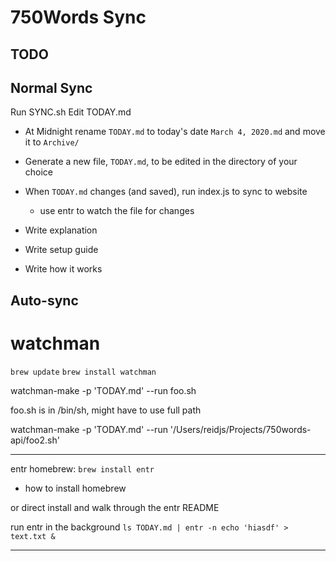 # 750Words Sync



## TODO

## Normal Sync
Run SYNC.sh
Edit TODAY.md 


- At Midnight rename `TODAY.md` to today's date `March 4, 2020.md` and move it to `Archive/`
- Generate a new file, `TODAY.md`, to be edited in the directory of your choice
- When `TODAY.md` changes (and saved), run index.js to sync to website
  - use entr to watch the file for changes

- Write explanation
- Write setup guide
- Write how it works

## Auto-sync

# watchman

`brew update`
`brew install watchman`



watchman-make -p 'TODAY.md' --run foo.sh

foo.sh is in /bin/sh, might have to use full path

watchman-make -p 'TODAY.md' --run '/Users/reidjs/Projects/750words-api/foo2.sh'

---


entr
homebrew: `brew install entr`
  - how to install homebrew

or direct install and walk through the entr README

run entr in the background
`ls TODAY.md | entr -n echo 'hiasdf' > text.txt &`

---
